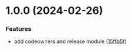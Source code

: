 # 1.0.0 (2024-02-26)


### Features

* add codeowners and release module ([15ffb5f](https://github.com/tal-rofe/terraform-aws-static-cdn-web-app/commit/15ffb5f26a73553d71db3f6d17decbc2bdf8aa3d))
